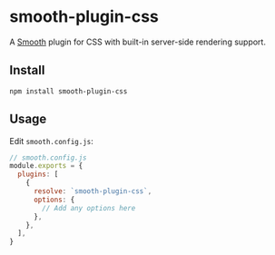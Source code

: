 # smooth-plugin-css

A [Smooth](https://github.com/smooth-code/smooth.js) plugin for CSS with
built-in server-side rendering support.

## Install

`npm install smooth-plugin-css`

## Usage

Edit `smooth.config.js`:

```js
// smooth.config.js
module.exports = {
  plugins: [
    {
      resolve: `smooth-plugin-css`,
      options: {
        // Add any options here
      },
    },
  ],
}
```
